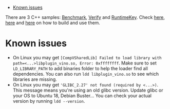 - [Known issues](#known-issues)

There are 3 C++ samples: [Benchmark](benchmark), [Verify](verify) and [RuntimeKey](runtimeKey). Check [here](benchmark/README.md), [here](verify/README.md) and [here](runtimeKey/README.md) on how to build and use them.

<a name="known-issues"></a>
# Known issues #
- On Linux you may get `[CompVSharedLib] Failed to load library with path=<...>libplugin_vino.so, Error: 0xffffffff`. Make sure to set `LD_LIBRARY_PATH` to add binaries folder to help the loader find all dependencies. You can also run `ldd libplugin_vino.so` to see which libraries are missing.
- On Linux you may get `'GLIBC_2.27' not found (required by <...>)`. This message means you're using an old glibc version. Update glibc or your OS to Ubuntu 18, Debian Buster... You can check your actual version by running `ldd --version`. 
